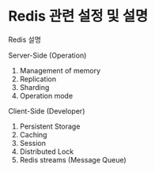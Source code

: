 # Redis 관련 설정 및 설명

Redis 설명

Server-Side (Operation) 

1. Management of memory
2. Replication
3. Sharding
4. Operation mode



Client-Side (Developer)

1. Persistent Storage
2. Caching
3. Session
4. Distributed Lock
5. Redis streams (Message Queue)
